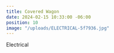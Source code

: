```yaml
---
title: Covered Wagon
date: 2024-02-15 10:33:00 -06:00
position: 10
image: "/uploads/ELECTRICAL-5f7936.jpg"
---
```


Electrical